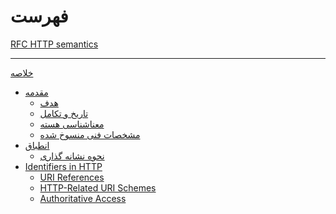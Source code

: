 # فهرست

[RFC HTTP semantics](./http_semantics.md)

---

[خلاصه](./abstract.md)

- [مقدمه]()
  - [هدف](./chapter_1_1.md)
  - [تاریخ و تکامل](./chapter_1_2.md)
  - [معناشناسی هسته](./chapter_1_3.md)
  - [مشخصات فنی منسوخ شده]()
- [انطباق]()
  - [نحوه نشانه گذاری](./chapter_2_1.md)
- [Identifiers in HTTP]()
  - [URI References](./chapter_4_1.md)
  - [HTTP-Related URI Schemes](./chapter_4_2.md)
  - [Authoritative Access](./chapter_4_3.md)
